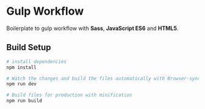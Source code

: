 # Gulp Workflow

Boilerplate to gulp workflow with **Sass**, **JavaScript ES6** and **HTML5**.

## Build Setup

```bash
# install dependencies
npm install

# Watch the changes and build the files automatically with Browser-sync
npm run dev

# Build files for production with minification
npm run build
```
